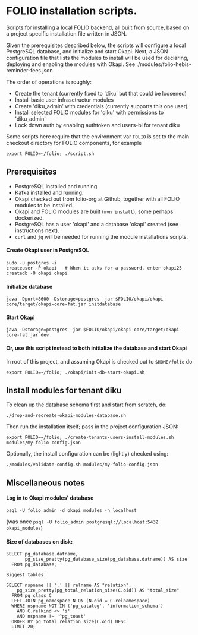 # FOLIO installation scripts.

Scripts for installing a local FOLIO backend, all built from source, based on a project specific installation file written in JSON.

Given the prerequisites described below, the scripts will configure a local PostgreSQL database, and initialize and start Okapi. Next, a JSON configuration file that lists the modules to install will be used for declaring, deploying and enabling the modules with Okapi. See ./modules/folio-hebis-reminder-fees.json 

The order of operations is roughly:
* Create the tenant (currently fixed to 'diku' but that could be loosened) 
* Install basic user infrasctructur modules
* Create 'diku_admin' with credentials (currently supports this one user).
* Install selected FOLIO modules for 'diku' with permissions to 'diku_admin' 
* Lock down auth by enabling authtoken and users-bl for tenant diku

Some scripts here require that the environment var `FOLIO` is set to the main checkout directory for FOLIO components, for example

`export FOLIO=~/folio; ./script.sh`

## Prerequisites

* PostgreSQL installed and running.
* Kafka installed and running.
* Okapi checked out from folio-org at Github, together with all FOLIO modules to be installed.
* Okapi and FOLIO modules are built (`mvn install`), some perhaps dockerized.
* PostgreSQL has a user 'okapi' and a database 'okapi' created (see instructions next).
* `curl` and `jq` will be needed for running the module installations scripts.

#### Create Okapi user in PostgreSQL

```
sudo -u postgres -i
createuser -P okapi   # When it asks for a password, enter okapi25
createdb -O okapi okapi
```

#### Initialize database

`java -Dport=8600 -Dstorage=postgres -jar $FOLIO/okapi/okapi-core/target/okapi-core-fat.jar initdatabase`

#### Start Okapi 

`java -Dstorage=postgres -jar $FOLIO/okapi/okapi-core/target/okapi-core-fat.jar dev`

#### Or, use this script instead to both initialize the database and start Okapi

In root of this project, and assuming Okapi is checked out to `$HOME/folio` do

`export FOLIO=~/folio; ./okapi/init-db-start-okapi.sh`

## Install modules for tenant diku

To clean up the database schema first and start from scratch, do: 

`./drop-and-recreate-okapi-modules-database.sh`

Then run the installation itself; pass in the project configuration JSON: 

`export FOLIO=~/folio; ./create-tenants-users-install-modules.sh modules/my-folio-config.json`

Optionally, the install configuration can be (lightly) checked using:

`./modules/validate-config.sh modules/my-folio-config.json`

## Miscellaneous notes

#### Log in to Okapi modules' database
`psql -U folio_admin -d okapi_modules -h localhost`

(was once `psql -U folio_admin postgresql://localhost:5432 okapi_modules`)

#### Size of databases on disk:

```
SELECT pg_database.datname,  
       pg_size_pretty(pg_database_size(pg_database.datname)) AS size  
  FROM pg_database;

Biggest tables:

SELECT nspname || '.' || relname AS "relation",
    pg_size_pretty(pg_total_relation_size(C.oid)) AS "total_size"
  FROM pg_class C
  LEFT JOIN pg_namespace N ON (N.oid = C.relnamespace)
  WHERE nspname NOT IN ('pg_catalog', 'information_schema')
    AND C.relkind <> 'i'
    AND nspname !~ '^pg_toast'
  ORDER BY pg_total_relation_size(C.oid) DESC
  LIMIT 20;
  
```
